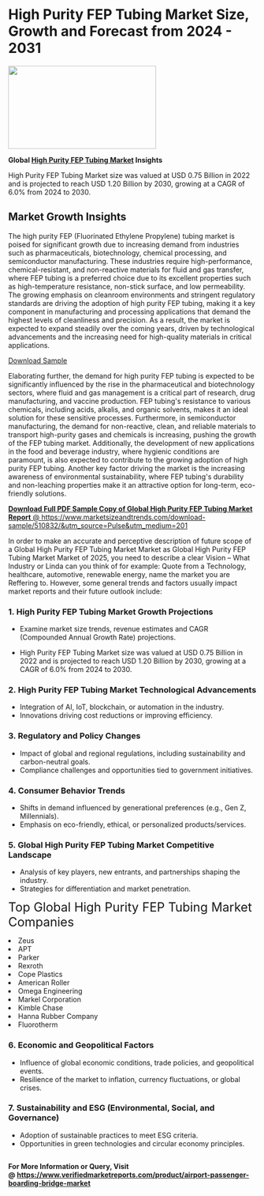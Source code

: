 <H1>High Purity FEP Tubing Market Size, Growth and Forecast from 2024 - 2031</H1><img class="aligncenter size-medium wp-image-584254" src="https://thirdeyenews.in/wp-content/uploads/2024/09/Global-Market-Research-300x168.jpeg" alt="" width="300" height="168" /><p><strong>Global&nbsp;<a href="https://www.marketsizeandtrends.com/download-sample/510832/&amp;utm_source=Pulse&amp;utm_medium=201">High Purity FEP Tubing Market</a> Insights</strong></p><p>High Purity FEP Tubing Market size was valued at USD 0.75 Billion in 2022 and is projected to reach USD 1.20 Billion by 2030, growing at a CAGR of 6.0% from 2024 to 2030.</p><p><h2>Market Growth Insights</h2> <p>The high purity FEP (Fluorinated Ethylene Propylene) tubing market is poised for significant growth due to increasing demand from industries such as pharmaceuticals, biotechnology, chemical processing, and semiconductor manufacturing. These industries require high-performance, chemical-resistant, and non-reactive materials for fluid and gas transfer, where FEP tubing is a preferred choice due to its excellent properties such as high-temperature resistance, non-stick surface, and low permeability. The growing emphasis on cleanroom environments and stringent regulatory standards are driving the adoption of high purity FEP tubing, making it a key component in manufacturing and processing applications that demand the highest levels of cleanliness and precision. As a result, the market is expected to expand steadily over the coming years, driven by technological advancements and the increasing need for high-quality materials in critical applications.</p> <p><a href="#">Download Sample</a></p> <p>Elaborating further, the demand for high purity FEP tubing is expected to be significantly influenced by the rise in the pharmaceutical and biotechnology sectors, where fluid and gas management is a critical part of research, drug manufacturing, and vaccine production. FEP tubing's resistance to various chemicals, including acids, alkalis, and organic solvents, makes it an ideal solution for these sensitive processes. Furthermore, in semiconductor manufacturing, the demand for non-reactive, clean, and reliable materials to transport high-purity gases and chemicals is increasing, pushing the growth of the FEP tubing market. Additionally, the development of new applications in the food and beverage industry, where hygienic conditions are paramount, is also expected to contribute to the growing adoption of high purity FEP tubing. Another key factor driving the market is the increasing awareness of environmental sustainability, where FEP tubing's durability and non-leaching properties make it an attractive option for long-term, eco-friendly solutions.</p> <p><a href="#"></p><p><span class=""><strong>Download Full PDF Sample Copy of Global High Purity FEP Tubing Market Report</strong> @ <a href="https://www.marketsizeandtrends.com/download-sample/510832/&amp;utm_source=Pulse&amp;utm_medium=201" target="_blank">https://www.marketsizeandtrends.com/download-sample/510832/&amp;utm_source=Pulse&amp;utm_medium=201</a></span></p><p>In order to make an accurate and perceptive description of future scope of a Global&nbsp;High Purity FEP Tubing Market Market as Global&nbsp;High Purity FEP Tubing Market Market of 2025, you need to describe a clear Vision &ndash; What Industry or Linda can you think of for example: Quote from a Technology, healthcare, automotive, renewable energy, name the market you are Reffering to. However, some general trends and factors usually impact market reports and their future outlook include:</p><h3>1.&nbsp;<strong>High Purity FEP Tubing Market Growth Projections</strong></h3><ul><li>Examine market size trends, revenue estimates and CAGR (Compounded Annual Growth Rate) projections.</li><li><p>High Purity FEP Tubing Market size was valued at USD 0.75 Billion in 2022 and is projected to reach USD 1.20 Billion by 2030, growing at a CAGR of 6.0% from 2024 to 2030.</p></li></ul><h3>2.&nbsp;<strong>High Purity FEP Tubing Market Technological Advancements</strong></h3><ul><li>Integration of AI, IoT, blockchain, or automation in the industry.</li><li>Innovations driving cost reductions or improving efficiency.</li></ul><h3>3.&nbsp;<strong>Regulatory and Policy Changes</strong></h3><ul><li>Impact of global and regional regulations, including sustainability and carbon-neutral goals.</li><li>Compliance challenges and opportunities tied to government initiatives.</li></ul><h3>4.&nbsp;<strong>Consumer Behavior Trends</strong></h3><ul><li>Shifts in demand influenced by generational preferences (e.g., Gen Z, Millennials).</li><li>Emphasis on eco-friendly, ethical, or personalized products/services.</li></ul><h3>5.&nbsp;<strong>Global High Purity FEP Tubing Market Competitive Landscape</strong></h3><ul><li>Analysis of key players, new entrants, and partnerships shaping the industry.</li><li>Strategies for differentiation and market penetration.</li></ul><p data-pm-slice="1 1 []"><span style="color: inherit; font-family: inherit; font-size: 25px;">Top Global High Purity FEP Tubing Market Companies</span></p><div class="" data-test-id=""><p><li>Zeus</li><li> APT</li><li> Parker</li><li> Rexroth</li><li> Cope Plastics</li><li> American Roller</li><li> Omega Engineering</li><li> Markel Corporation</li><li> Kimble Chase</li><li> Hanna Rubber Company</li><li> Fluorotherm</li></p></div><h3>6.&nbsp;<strong>Economic and Geopolitical Factors</strong></h3><ul><li>Influence of global economic conditions, trade policies, and geopolitical events.</li><li>Resilience of the market to inflation, currency fluctuations, or global crises.</li></ul><h3>7.&nbsp;<strong>Sustainability and ESG (Environmental, Social, and Governance)</strong></h3><ul><li>Adoption of sustainable practices to meet ESG criteria.</li><li>Opportunities in green technologies and circular economy principles.</li></ul><h2><strong style="font-size: 14px;">For More Information or Query, Visit @&nbsp;</strong><a style="background-color: #ffffff; font-size: 14px;" href="https://www.marketsizeandtrends.com/report/high-purity-fep-tubing-market/" target="_blank">https://www.verifiedmarketreports.com/product/airport-passenger-boarding-bridge-market</a></h2>
